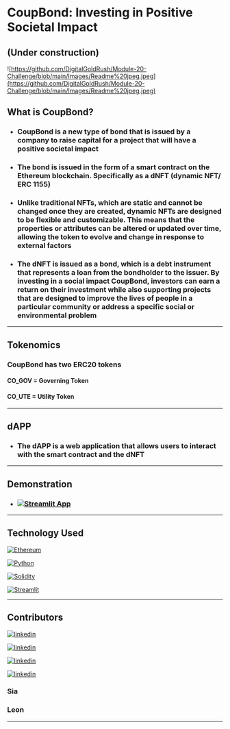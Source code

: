 # CoupBond: Investing in Positive Societal Impact

## (Under construction)

![https://github.com/DigitalGoldRush/Module-20-Challenge/blob/main/Images/Readme%20jpeg.jpeg](https://github.com/DigitalGoldRush/Module-20-Challenge/blob/main/Images/Readme%20jpeg.jpeg)

## What is CoupBond?

- ### CoupBond is a new type of bond that is issued by a company to raise capital for a project that will have a positive societal impact

- ### The bond is issued in the form of a smart contract on the Ethereum blockchain. Specifically as a dNFT (dynamic NFT/ ERC 1155)

- ### Unlike traditional NFTs, which are static and cannot be changed once they are created, dynamic NFTs are designed to be flexible and customizable. This means that the properties or attributes can be altered or updated over time, allowing the token to evolve and change in response to external factors

- ### The dNFT is issued as a bond, which is a debt instrument that represents a loan from the bondholder to the issuer. By investing in a social impact CoupBond, investors can earn a return on their investment while also supporting projects that are designed to improve the lives of people in a particular community or address a specific social or environmental problem

---

## Tokenomics

### CoupBond has two ERC20 tokens

#### CO_GOV = Governing Token

#### CO_UTE = Utility Token

---

## dAPP

- ### The dAPP is a web application that allows users to interact with the smart contract and the dNFT

---

## Demonstration

- ### [![Streamlit App](https://static.streamlit.io/badges/streamlit_badge_black_white.svg)](https://share.streamlit.io/digitalgoldrush/project-2-emotional-recognition/main/Emotion_recognition.ipynb)

---

## Technology Used

[![Ethereum](https://img.shields.io/badge/Ethereum-3.9.12-blue)](https://ethereum.org/en/)

[![Python](https://img.shields.io/badge/Python-3.9.12-blue)](https://www.python.org/downloads/release/python-3912/)

[![Solidity](https://img.shields.io/badge/Solidity-0.8.9-blue)](https://docs.soliditylang.org/en/v0.8.9/)

[![Streamlit](https://img.shields.io/badge/Streamlit-0.88.0-blue)](https://docs.streamlit.io/en/stable/)

---

## Contributors

[![linkedin](https://img.shields.io/badge/Shy_Kurtz-LinkedIn-blue)](https://www.linkedin.com/in/shy-kurtz-05852864/)

[![linkedin](https://img.shields.io/badge/Adalbert_De_La_Cruz-LinkedIn-blue)](https://www.linkedin.com/in/addelacr/)

[![linkedin](https://img.shields.io/badge/Michael_Dionne-LinkedIn-blue)](https://www.linkedin.com/in/michael-dionne-b2a1b61b/)

[![linkedin](https://img.shields.io/badge/Samar_Maheshwari-LinkedIn-blue)](https://www.linkedin.com/in/samar-maheshwari-6240b614b/)

### Sia

### Leon

---
